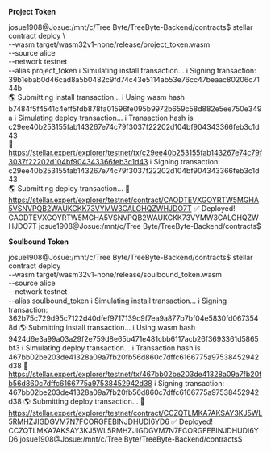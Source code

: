 **Project Token**

josue1908@Josue:/mnt/c/Tree Byte/TreeByte-Backend/contracts$ stellar contract deploy \        
  --wasm target/wasm32v1-none/release/project_token.wasm \
  --source alice \
  --network testnet \
  --alias project_token
ℹ️ Simulating install transaction…
ℹ️ Signing transaction: 39b1ebab0d46cad8a5b0482c9fd74c43e5114ab53e76cc47beaac80206c7144b      
🌎 Submitting install transaction…
ℹ️ Using wasm hash b7484f5f4541c4eff5fdb878fa01596fe095b9972b659c58d882e5ee750e349a
ℹ️ Simulating deploy transaction…
ℹ️ Transaction hash is c29ee40b253155fab143267e74c79f3037f22202d104bf904343366feb3c1d43       
🔗 https://stellar.expert/explorer/testnet/tx/c29ee40b253155fab143267e74c79f3037f22202d104bf904343366feb3c1d43
ℹ️ Signing transaction: c29ee40b253155fab143267e74c79f3037f22202d104bf904343366feb3c1d43      
🌎 Submitting deploy transaction…
🔗 https://stellar.expert/explorer/testnet/contract/CAODTEVXGOYRTW5MGHA5VSNVPQB2WAUKCKK73VYMW3CALGHQZWHJDO7T
✅ Deployed!
CAODTEVXGOYRTW5MGHA5VSNVPQB2WAUKCKK73VYMW3CALGHQZWHJDO7T
josue1908@Josue:/mnt/c/Tree Byte/TreeByte-Backend/contracts$


**Soulbound Token**

josue1908@Josue:/mnt/c/Tree Byte/TreeByte-Backend/contracts$ stellar contract deploy \
  --wasm target/wasm32v1-none/release/soulbound_token.wasm \
  --source alice \
  --network testnet \
  --alias soulbound_token
ℹ️ Simulating install transaction…
ℹ️ Signing transaction: 362b75c729d95c7122d40dfef9717139c9f7ea9a877b7bf04e5830fd0673548d
🌎 Submitting install transaction…
ℹ️ Using wasm hash 9424d6e3a99a03a29f2e759d8e65b471e481cbb6117acb26f3693361d5865bf3
ℹ️ Simulating deploy transaction…
ℹ️ Transaction hash is 467bb02be203de41328a09a7fb20fb56d860c7dffc6166775a97538452942d38
🔗 https://stellar.expert/explorer/testnet/tx/467bb02be203de41328a09a7fb20fb56d860c7dffc6166775a97538452942d38
ℹ️ Signing transaction: 467bb02be203de41328a09a7fb20fb56d860c7dffc6166775a97538452942d38
🌎 Submitting deploy transaction…
🔗 https://stellar.expert/explorer/testnet/contract/CCZQTLMKA7AKSAY3KJ5WL5RMHZJIGDGVM7N7FCORGFEBINJDHUDI6YD6
✅ Deployed!
CCZQTLMKA7AKSAY3KJ5WL5RMHZJIGDGVM7N7FCORGFEBINJDHUDI6YD6
josue1908@Josue:/mnt/c/Tree Byte/TreeByte-Backend/contracts$ 